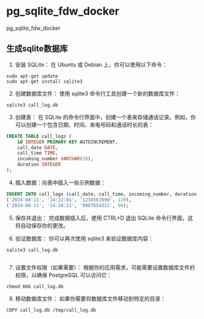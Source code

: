 # pg_sqlite_fdw_docker
pg_sqlite_fdw_docker


## 生成sqlite数据库
1. 安装 SQLite：
在 Ubuntu 或 Debian 上，你可以使用以下命令：

```shell
sudo apt-get update
sudo apt-get install sqlite3
```
2. 创建数据库文件：
使用 sqlite3 命令行工具创建一个新的数据库文件：

```shell
sqlite3 call_log.db
```
3. 创建表：
在 SQLite 的命令行界面中，创建一个表来存储通话记录。例如，你可以创建一个包含日期、时间、来电号码和通话时长的表：

```sql
CREATE TABLE call_logs (
    id INTEGER PRIMARY KEY AUTOINCREMENT,
    call_date DATE,
    call_time TIME,
    incoming_number VARCHAR(20),
    duration INTEGER
);
```
4. 插入数据：向表中插入一些示例数据：

```sql
INSERT INTO call_logs (call_date, call_time, incoming_number, duration) VALUES
('2024-08-11', '14:22:01', '1234567890', 120),
('2024-08-11', '14:30:21', '0987654321', 90);
```

5. 保存并退出：
完成数据插入后，使用 CTRL+D 退出 SQLite 命令行界面，这将自动保存你的更改。

6. 验证数据库：
你可以再次使用 sqlite3 来验证数据库内容：

```shell
sqlite3 call_log.db
 
```
7. 设置文件权限（如果需要）：
根据你的应用需求，可能需要设置数据库文件的权限，以确保 PostgreSQL 可以访问它：

```shell
chmod 666 call_log.db
```
8. 移动数据库文件：
如果你需要将数据库文件移动到特定的目录：

```
COPY call_log.db /tmp/call_log.db
```